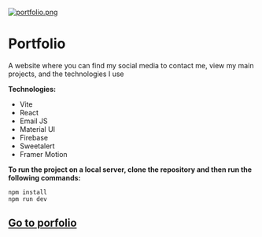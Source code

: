 [![portfolio.png](https://i.postimg.cc/cLzxGxXF/portfolio.png)](https://postimg.cc/VJjQj8yt)
# Portfolio

A website where you can find my social media to contact me, view my main projects, and the technologies I use

**Technologies:**
* Vite
* React
* Email JS
* Material UI
* Firebase
* Sweetalert
* Framer Motion

**To run the project on a local server, clone the repository and then run the following commands:**
```
npm install
npm run dev
```

[Go to porfolio](https://juliansafadi-app.web.app/)
---

